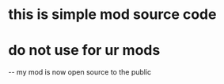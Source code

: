 # this is simple mod source code 
# do not use for ur mods 
-- my mod is now open source to the public 